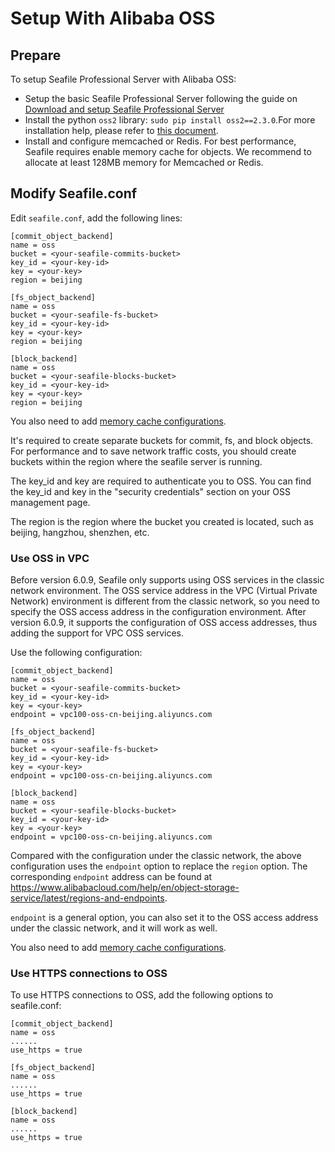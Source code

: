 # Setup With Alibaba OSS

## Prepare

To setup Seafile Professional Server with Alibaba OSS:

* Setup the basic Seafile Professional Server following the guide on [Download and setup Seafile Professional Server](download_and_setup_seafile_professional_server.md)
* Install the python `oss2` library: `sudo pip install oss2==2.3.0`.For more installation help, please refer to [this document](https://www.alibabacloud.com/help/en/object-storage-service/latest/python-preface).
* Install and configure memcached or Redis. For best performance, Seafile requires enable memory cache for objects. We recommend to allocate at least 128MB memory for Memcached or Redis.

## Modify Seafile.conf

Edit `seafile.conf`, add the following lines:
```
[commit_object_backend]
name = oss
bucket = <your-seafile-commits-bucket>
key_id = <your-key-id>
key = <your-key>
region = beijing

[fs_object_backend]
name = oss
bucket = <your-seafile-fs-bucket>
key_id = <your-key-id>
key = <your-key>
region = beijing

[block_backend]
name = oss
bucket = <your-seafile-blocks-bucket>
key_id = <your-key-id>
key = <your-key>
region = beijing
```

You also need to add [memory cache configurations](/config/seafile-conf/#cache-pro-edition-only).

It's required to create separate buckets for commit, fs, and block objects. For performance and to save network traffic costs, you should create buckets within the region where the seafile server is running.

The key_id and key are required to authenticate you to OSS. You can find the key_id and key in the "security credentials" section on your OSS management page.

The region is the region where the bucket you created is located, such as beijing, hangzhou, shenzhen, etc.

### Use OSS in VPC

Before version 6.0.9, Seafile only supports using OSS services in the classic network environment. The OSS service address in the VPC (Virtual Private Network) environment is different from the classic network, so you need to specify the OSS access address in the configuration environment. After version 6.0.9, it supports the configuration of OSS access addresses, thus adding the support for VPC OSS services.

Use the following configuration:

```
[commit_object_backend]
name = oss
bucket = <your-seafile-commits-bucket>
key_id = <your-key-id>
key = <your-key>
endpoint = vpc100-oss-cn-beijing.aliyuncs.com

[fs_object_backend]
name = oss
bucket = <your-seafile-fs-bucket>
key_id = <your-key-id>
key = <your-key>
endpoint = vpc100-oss-cn-beijing.aliyuncs.com

[block_backend]
name = oss
bucket = <your-seafile-blocks-bucket>
key_id = <your-key-id>
key = <your-key>
endpoint = vpc100-oss-cn-beijing.aliyuncs.com

```

Compared with the configuration under the classic network, the above configuration uses the `endpoint` option to replace the `region` option. The corresponding `endpoint` address can be found at <https://www.alibabacloud.com/help/en/object-storage-service/latest/regions-and-endpoints>.

`endpoint` is a general option, you can also set it to the OSS access address under the classic network, and it will work as well.

You also need to add [memory cache configurations](/config/seafile-conf/#cache-pro-edition-only).

### Use HTTPS connections to OSS

To use HTTPS connections to OSS, add the following options to seafile.conf:

```
[commit_object_backend]
name = oss
......
use_https = true

[fs_object_backend]
name = oss
......
use_https = true

[block_backend]
name = oss
......
use_https = true
```
